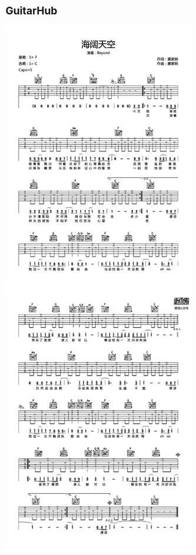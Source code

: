 # GuitarHub

![beyond《海阔天空》吉他谱_C调高清版_0](./beyond《海阔天空》吉他谱_C调高清版_0.jpg)
![beyond《海阔天空》吉他谱_C调高清版_1](./beyond《海阔天空》吉他谱_C调高清版_1.jpg)
